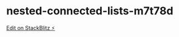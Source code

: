 # nested-connected-lists-m7t78d

[Edit on StackBlitz ⚡️](https://stackblitz.com/edit/nested-connected-lists-m7t78d)